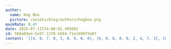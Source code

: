 ```yaml
---
author:
  name: Hog Boo
  picture: /assets/blog/authors/hogboo.png
maskRate: 0.47
date: 2025-07-11T14:00:01.495602
id: 568a03ee-5e5f-11f0-b564-71e1480f5e87
content: '[[4, 0, 7, 0, 3, 0, 9, 0, 0], [6, 0, 8, 0, 0, 2, 4, 7, 3], [0, 0, 9, 4, 7, 0, 6, 0, 0], [1, 9, 0, 7, 4, 8, 3, 0, 6], [8, 0, 0, 1, 0, 0, 0, 9, 0], [0, 4, 5, 0, 0, 0, 1, 2, 0], [5, 0, 6, 2, 1, 3, 8, 4, 0], [0, 3, 0, 5, 0, 4, 0, 0, 0], [2, 0, 4, 0, 0, 7, 0, 3, 1]]'
---
```

